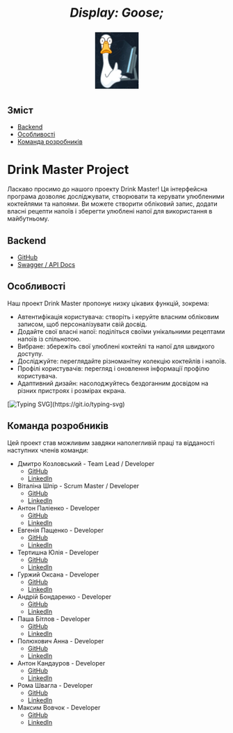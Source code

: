 <h1 align="center"><em> Display: Goose;</em>

<img src="https://github.com/Dmytroukraine/command_project_mimino/blob/main/src/images/photo_2023-03-09_00-41-40.jpg"  alt="goose" width=100/></h1>

## Зміст

- [Backend](#backend)
- [Особливості](#features)
- [Команда розробників](#contributors)

# Drink Master Project

Ласкаво просимо до нашого проекту Drink Master! Ця інтерфейсна програма дозволяє досліджувати, створювати та керувати улюбленими коктейлями та напоями. Ви можете створити обліковий запис, додати власні рецепти напоїв і зберегти улюблені напої для використання в майбутньому.


## <a id="backend">Backend</a>

- [GitHub](https://github.com/Dmytroukraine/drink_master-back)
- [Swagger / API Docs](https://drink-master-service.onrender.com/api-docs/)

## <a id="features">Особливості</a>

Наш проект Drink Master пропонує низку цікавих функцій, зокрема:

- Автентифікація користувача: створіть і керуйте власним обліковим записом, щоб персоналізувати свій досвід.
- Додайте свої власні напої: поділіться своїми унікальними рецептами напоїв із спільнотою.
- Вибране: збережіть свої улюблені коктейлі та напої для швидкого доступу.
- Досліджуйте: переглядайте різноманітну колекцію коктейлів і напоїв.
- Профілі користувачів: перегляд і оновлення інформації профілю користувача.
- Адаптивний дизайн: насолоджуйтесь бездоганним досвідом на різних пристроях і розмірах екрана.

[![Typing SVG](https://readme-typing-svg.herokuapp.com?font=Fira+Code&pause=1000&color=3700F7&width=435&lines=A+clever+person+solves+a+problem.+;A+wise+person+avoids+it.)](https://git.io/typing-svg)

## <a id="contributors">Команда розробників</a>

Цей проект став можливим завдяки наполегливій праці та відданості наступних членів команди:


- Дмитро Козловський - Team Lead / Developer
   - [GitHub](https://github.com/Dmytroukraine)
   - [LinkedIn](https://www.linkedin.com/in/dmytro-kozlovskyi-39526925b/)
- Віталіна Шпір - Scrum Master  / Developer
   - [GitHub](https://github.com/VitalinaShpir)
   - [LinkedIn](https://www.linkedin.com/in/vitalina-shpir-4228b8a3/)
- Антон Паліенко  -  Developer
   - [GitHub](https://github.com/DonKanElion)
   - [LinkedIn]()
- Евгенія Пащенко - Developer
   - [GitHub](https://github.com/Janne57)
   - [LinkedIn](https://www.linkedin.com/in/evgeniya-pashenko-293bb725a/)
- Тертишна Юлія - Developer
   - [GitHub](https://github.com/YuliyaKubar)
   - [LinkedIn](https://www.linkedin.com/in/yuliya-tertyshna-70733a259/)
- Гуржий Оксана - Developer
   - [GitHub](https://github.com/oksagurzhyi)
   - [LinkedIn](https://www.linkedin.com/in/oksana-gurzhyi/)
- Андрій Бондаренко - Developer
   - [GitHub](https://github.com/BondAndrii)
   - [LinkedIn]()
- Паша Бітлов - Developer
   - [GitHub](https://github.com/Pashab52)
   - [LinkedIn]()
- Полюхович Анна  - Developer
   - [GitHub](https://github.com/PoliukhovychAnna)
   - [LinkedIn](https://www.linkedin.com/in/anna-poliukhovych?utm_source=share&utm_campaign=share_via&utm_content=profile&utm_medium=ios_app)
- Антон Кандауров - Developer
   - [GitHub](https://github.com/Anton-Kandaurov)
   - [LinkedIn]()
- Рома Швагла - Developer
   - [GitHub](https://github.com/immortalua96)
   - [LinkedIn]()
- Максим Вовчок - Developer
   - [GitHub](https://github.com/maxvovchok)
   - [LinkedIn]()
